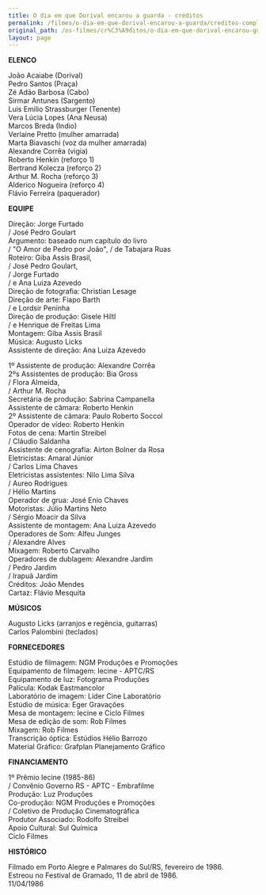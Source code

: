 ```yaml
---
title: O dia em que Dorival encarou a guarda - créditos
permalink: /filmes/o-dia-em-que-dorival-encarou-a-guarda/creditos-completos
original_path: /os-filmes/cr%C3%A9ditos/o-dia-em-que-dorival-encarou-guarda.html
layout: page
---
```

**ELENCO**

João Acaiabe (Dorival)\
Pedro Santos (Praça)\
Zé Adão Barbosa (Cabo)\
Sirmar Antunes (Sargento)\
Luis Emilio Strassburger (Tenente)\
Vera Lúcia Lopes (Ana Neusa)\
Marcos Breda (Indio)\
Verlaine Pretto (mulher amarrada)\
Marta Biavaschi (voz da mulher amarrada)\
Alexandre Corrêa (vigia)\
Roberto Henkin (reforço 1)\
Bertrand Kolecza (reforço 2)\
Arthur M. Rocha (reforço 3)\
Alderico Nogueira (reforço 4)\
Flávio Ferreira (paquerador)

**EQUIPE**

Direção: Jorge Furtado\
/ José Pedro Goulart\
Argumento: baseado num capítulo do livro\
/ "O Amor de Pedro por João", / de Tabajara Ruas\
Roteiro: Giba Assis Brasil,\
/ José Pedro Goulart,\
/ Jorge Furtado\
/ e Ana Luiza Azevedo\
Direção de fotografia: Christian Lesage\
Direção de arte: Fiapo Barth\
/ e Lordsir Peninha\
Direção de produção: Gisele Hiltl\
/ e Henrique de Freitas Lima\
Montagem: Giba Assis Brasil\
Música: Augusto Licks\
Assistente de direção: Ana Luiza Azevedo

1º Assistente de produção: Alexandre Corrêa\
2ºs Assistentes de produção: Bia Gross\
/ Flora Almeida,\
/ Arthur M. Rocha\
Secretária de produção: Sabrina Campanella\
Assistente de câmara: Roberto Henkin\
2º Assistente de câmara: Paulo Roberto Soccol\
Operador de vídeo: Roberto Henkin\
Fotos de cena: Martin Streibel\
/ Cláudio Saldanha\
Assistente de cenografia: Airton Bolner da Rosa\
Eletricistas: Amaral Júnior\
/ Carlos Lima Chaves\
Eletricistas assistentes: Nilo Lima Silva\
/ Aureo Rodrigues\
/ Hélio Martins\
Operador de grua: José Enio Chaves\
Motoristas: Júlio Martins Neto\
/ Sérgio Moacir da Silva\
Assistente de montagem: Ana Luiza Azevedo\
Operadores de Som: Alfeu Junges\
/ Alexandre Alves\
Mixagem: Roberto Carvalho\
Operadores de dublagem: Alexandre Jardim\
/ Pedro Jardim\
/ Irapuã Jardim\
Créditos: João Mendes\
Cartaz: Flávio Mesquita

**MÚSICOS**

Augusto Licks (arranjos e regência, guitarras)\
Carlos Palombini (teclados)

**FORNECEDORES**

Estúdio de filmagem: NGM Produções e Promoções\
Equipamento de filmagem: Iecine - APTC/RS\
Equipamento de luz: Fotograma Produções\
Palícula: Kodak Eastmancolor\
Laboratório de imagem: Líder Cine Laboratório\
Estúdio de música: Eger Gravações\
Mesa de montagem: Iecine e Ciclo Filmes\
Mesa de edição de som: Rob Filmes\
Mixagem: Rob Filmes\
Transcrição óptica: Estúdios Hélio Barrozo\
Material Gráfico: Grafplan Planejamento Gráfico

**FINANCIAMENTO**

1º Prêmio Iecine (1985-86)\
/ Convênio Governo RS - APTC - Embrafilme\
Produção: Luz Produções\
Co-produção: NGM Produções e Promoções\
/ Coletivo de Produção Cinematográfica\
Produtor Associado: Rodolfo Streibel\
Apoio Cultural: Sul Química\
Ciclo Filmes

**HISTÓRICO**

Filmado em Porto Alegre e Palmares do Sul/RS, fevereiro de 1986.\
Estreou no Festival de Gramado, 11 de abril de 1986.\
11/04/1986